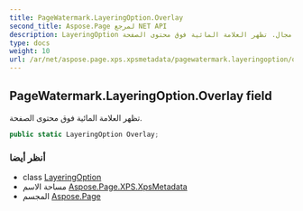 ```yaml
---
title: PageWatermark.LayeringOption.Overlay
second_title: Aspose.Page لمرجع NET API
description: LayeringOption مجال. تظهر العلامة المائية فوق محتوى الصفحة.
type: docs
weight: 10
url: /ar/net/aspose.page.xps.xpsmetadata/pagewatermark.layeringoption/overlay/
---
```

## PageWatermark.LayeringOption.Overlay field

تظهر العلامة المائية فوق محتوى الصفحة.

```csharp
public static LayeringOption Overlay;
```

### أنظر أيضا

* class [LayeringOption](../)
* مساحة الاسم [Aspose.Page.XPS.XpsMetadata](../../pagewatermark.layeringoption/)
* المجسم [Aspose.Page](../../../)


